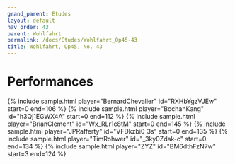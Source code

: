 ```yaml
---
grand_parent: Etudes
layout: default
nav_order: 43
parent: Wohlfahrt
permalink: /docs/Etudes/Wohlfahrt_Op45-43
title: Wohlfahrt, Op45, No. 43
---
```

# Performances
<div class="sample-container">
    {% include sample.html player="BernardChevalier" id="RXHbYgzVJEw" start=0 end=106 %}
    {% include sample.html player="BochanKang" id="h3Qj1EGWX4A" start=0 end=112 %}
    {% include sample.html player="BrianClement" id="Wx_RLr1c8tM" start=0 end=145 %}
    {% include sample.html player="JPRafferty" id="VFDkzbi0_3s" start=0 end=135 %}
    {% include sample.html player="TimRohwer" id="_3ky0Zdak-c" start=0 end=134 %}
    {% include sample.html player="ZYZ" id="BM6dthFzN7w" start=3 end=124 %}
</div>